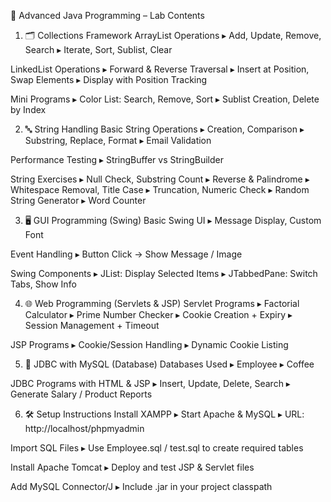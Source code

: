 🧠 Advanced Java Programming – Lab Contents
1. 🗂️ Collections Framework
ArrayList Operations
▸ Add, Update, Remove, Search
▸ Iterate, Sort, Sublist, Clear

LinkedList Operations
▸ Forward & Reverse Traversal
▸ Insert at Position, Swap Elements
▸ Display with Position Tracking

Mini Programs
▸ Color List: Search, Remove, Sort
▸ Sublist Creation, Delete by Index

2. 🔤 String Handling
Basic String Operations
▸ Creation, Comparison
▸ Substring, Replace, Format
▸ Email Validation

Performance Testing
▸ StringBuffer vs StringBuilder

String Exercises
▸ Null Check, Substring Count
▸ Reverse & Palindrome
▸ Whitespace Removal, Title Case
▸ Truncation, Numeric Check
▸ Random String Generator
▸ Word Counter

3. 🖥️ GUI Programming (Swing)
Basic Swing UI
▸ Message Display, Custom Font

Event Handling
▸ Button Click → Show Message / Image

Swing Components
▸ JList: Display Selected Items
▸ JTabbedPane: Switch Tabs, Show Info

4. 🌐 Web Programming (Servlets & JSP)
Servlet Programs
▸ Factorial Calculator
▸ Prime Number Checker
▸ Cookie Creation + Expiry
▸ Session Management + Timeout

JSP Programs
▸ Cookie/Session Handling
▸ Dynamic Cookie Listing

5. 💾 JDBC with MySQL (Database)
Databases Used
▸ Employee
▸ Coffee

JDBC Programs with HTML & JSP
▸ Insert, Update, Delete, Search
▸ Generate Salary / Product Reports

6. 🛠️ Setup Instructions
Install XAMPP
▸ Start Apache & MySQL
▸ URL: http://localhost/phpmyadmin

Import SQL Files
▸ Use Employee.sql / test.sql to create required tables

Install Apache Tomcat
▸ Deploy and test JSP & Servlet files

Add MySQL Connector/J
▸ Include .jar in your project classpath

